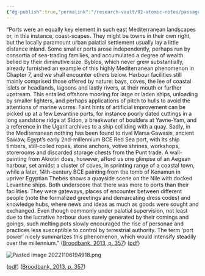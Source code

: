 ```yaml
---
{"dg-publish":true,"permalink":"/research-vault/02-atomic-notes/passage-elaborating-the-centrality-of-ports-and-harbors-to-the-diffusion-of-culture-and-trade-in-the-bronze-age/"}
---
```


“Ports were an equally key element in such east Mediterranean landscapes or, in this instance, coast-scapes. They might be towns in their own right, but the locally paramount urban palatial settlement usually lay a little distance inland. Some smaller ports arose independently, perhaps run by consortia of sea-trading families, and accumulated a degree of wealth belied by their diminutive size. Byblos, which never grew substantially, already furnished an example of this highly Mediterranean phenomenon in Chapter 7, and we shall encounter others below. Harbour facilities still mainly comprised those offered by nature: bays, coves, the lee of coastal islets or headlands, lagoons and lastly rivers, at their mouth or further upstream. This entailed offshore mooring for large or laden ships, unloading by smaller lighters, and perhaps applications of pitch to hulls to avoid the attentions of marine worms. Faint hints of artificial improvement can be picked up at a few Levantine ports, for instance poorly dated cuttings in a long sandstone ridge at Sidon, a breakwater of boulders at Yavne-Yam, and a reference in the Ugarit archives to a ship colliding with a quay. Sadly, in the Mediterranean nothing has been found to rival Marsa Gawasis, ancient Sawaw, Egypt’s early 2nd-millennium BCE Red Sea port, with its ship timbers, still-coiled ropes, stone anchors, votive shrines, workshops, storerooms and discarded storage chests from the Punt trade. A wall-painting from Akrotiri does, however, afford us one glimpse of an Aegean harbour, set amidst a cluster of coves, in sprinting range of a coastal town, while a later, 14th-century BCE painting from the tomb of Kenamun in upriver Egyptian Thebes shows a quayside scene on the Nile with docked Levantine ships. Both underscore that there was more to ports than their facilities. They were gateways, places of encounter between different people (note the formalized greetings and demarcating dress codes) and knowledge hubs, where news and ideas as much as goods were sought and exchanged. Even though commonly under palatial supervision, not least due to the lucrative harbour dues surely generated by their comings and goings, such melting pots slowly encouraged the rise of personae and practices less susceptible to control by terrestrial authority. The term ‘port power’ nicely summarizes this phenomenon, which would intensify steadily over the millennium.” ([Broodbank, 2013, p. 357](zotero://select/library/items/IR54JIQG)) ([pdf](zotero://open-pdf/library/items/85K7BT2G?page=333&annotation=5WS7J8AG))


![Pasted image 20221106194918.png](/img/user/zz%20Images%20Dump/Pasted%20image%2020221106194918.png) 

([pdf](zotero://open-pdf/library/items/85K7BT2G?page=333&annotation=3VMRUBGM)) ([Broodbank, 2013, p. 357](zotero://select/library/items/IR54JIQG))